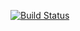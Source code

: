 [![Build Status](https://travis-ci.com/Mustafin10/webApp.svg?branch=master)](https://travis-ci.com/Mustafin10/webApp)
